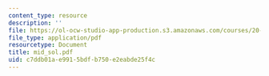```yaml
---
content_type: resource
description: ''
file: https://ol-ocw-studio-app-production.s3.amazonaws.com/courses/20-410j-molecular-cellular-and-tissue-biomechanics-be-410j-spring-2003/c7ddb01ae9915bdfb750e2eabde25f4c_mid_sol.pdf
file_type: application/pdf
resourcetype: Document
title: mid_sol.pdf
uid: c7ddb01a-e991-5bdf-b750-e2eabde25f4c
---
```

